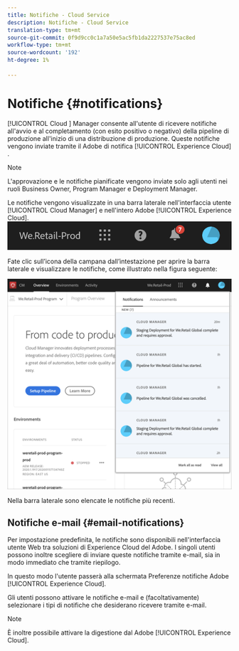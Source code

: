 ```yaml
---
title: Notifiche - Cloud Service
description: Notifiche - Cloud Service
translation-type: tm+mt
source-git-commit: 0f9d9cc0c1a7a50e5ac5fb1da2227537e75ac8ed
workflow-type: tm+mt
source-wordcount: '192'
ht-degree: 1%

---
```



# Notifiche {#notifications}

[!UICONTROL Cloud ] Manager consente all&#39;utente di ricevere notifiche all&#39;avvio e al completamento (con esito positivo o negativo) della pipeline di produzione all&#39;inizio di una distribuzione di produzione. Queste notifiche vengono inviate tramite il Adobe di notifica [!UICONTROL  Experience Cloud] .

>[!NOTE]
>
>L&#39;approvazione e le notifiche pianificate vengono inviate solo agli utenti nei ruoli Business Owner, Program Manager e Deployment Manager.

Le notifiche vengono visualizzate in una barra laterale nell&#39;interfaccia utente [!UICONTROL Cloud Manager] e nell&#39;intero Adobe  [!UICONTROL  Experience Cloud].
![](assets/notify-1.png)

Fate clic sull’icona della campana dall’intestazione per aprire la barra laterale e visualizzare le notifiche, come illustrato nella figura seguente:

![](assets/notify-2.png)

Nella barra laterale sono elencate le notifiche più recenti.


## Notifiche e-mail {#email-notifications}

Per impostazione predefinita, le notifiche sono disponibili nell&#39;interfaccia utente Web tra  soluzioni di Experience Cloud  del Adobe. I singoli utenti possono inoltre scegliere di inviare queste notifiche tramite e-mail, sia in modo immediato che tramite riepilogo.

In questo modo l&#39;utente passerà alla schermata Preferenze notifiche  Adobe [!UICONTROL  Experience Cloud].

Gli utenti possono attivare le notifiche e-mail e (facoltativamente) selezionare i tipi di notifiche che desiderano ricevere tramite e-mail.

>[!NOTE]
>È inoltre possibile attivare la digestione dal Adobe  [!UICONTROL  Experience Cloud].
